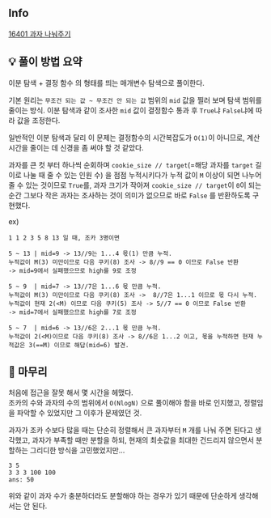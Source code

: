 ## Info
[16401 과자 나눠주기](https://www.acmicpc.net/problem/16401)

## 💡 풀이 방법 요약
이분 탐색 + 결정 함수 의 형태를 띄는 매개변수 탐색으로 풀이한다.  

기본 원리는 `무조건 되는 값 ~ 무조건 안 되는 값` 범위의 `mid` 값을 찔러 보며 탐색 범위를 줄이는 방식. 이분 탐색과 같이 조사한 `mid` 값이 결정함수 통과 후 `True`냐 `False`냐에 따라 값을 조정한다.

일반적인 이분 탐색과 달리 이 문제는 결정함수의 시간복잡도가 `O(1)`이 아니므로, 계산 시간을 줄이는 데 신경을 좀 써야 할 것 같았다.
  
과자를 큰 컷 부터 하나씩 순회하며 `cookie_size // target`(=해당 과자를 `target` 길이로 나눌 때 줄 수 있는 인원 수) 을 점점 누적시키다가 누적 값이 `M` 이상이 되면 나누어 줄 수 있는 것이므로 `True`를, 과자 크기가 작아져 `cookie_size // target`이 `0`이 되는 순간 그보다 작은 과자는 조사하는 것이 의미가 없으므로 바로 `False` 를 반환하도록 구현했다.

ex)
```
1 1 2 3 5 8 13 일 때, 조카 3명이면 

5 ~ 13 | mid=9 -> 13//9는 1...4 몫(1) 만큼 누적.
누적값이 M(3) 미만이므로 다음 쿠키(8) 조사 -> 8//9 == 0 이므로 False 반환
-> mid=9에서 실패했으므로 high를 9로 조정

5 ~ 9  | mid=7 -> 13//7은 1...6 몫 만큼 누적.
누적값이 M(3) 미만이므로 다음 쿠키(8) 조사 ->  8//7은 1...1 이므로 몫 다시 누적.
누적값이 현재 2(<M) 이므로 다음 쿠키(5) 조사 -> 5//7 == 0 이므로 False 반환
-> mid=7에서 실패했으므로 high를 7로 조정

5 ~ 7  | mid=6 -> 13//6은 2...1 몫 만큼 누적.
누적값이 2(<M)이므로 다음 쿠키(8) 조사 -> 8//6은 1...2 이고, 몫을 누적하면 현재 누적값은 3(==M) 이므로 해답(mid=6) 발견. 
```

## 🙂 마무리
처음에 접근을 잘못 해서 몇 시간을 헤맸다.  
조카의 수와 과자의 수의 범위에서 `O(NlogN)` 으로 풀이해야 함을 바로 인지했고, 정렬임을 파악할 수 있었지만 그 이후가 문제였던 것.  
  
과자가 조카 수보다 많을 때는 단순히 정렬해서 큰 과자부터 `M` 개를 나눠 주면 된다고 생각했고, 과자가 부족할 때만 분할을 하되, 현재의 최솟값을 최대한 건드리지 않으면서 분할하는 그리디한 방식을 고민했었지만...
```text
3 5
3 3 3 100 100
ans: 50
```
위와 같이 과자 수가 충분하더라도 분할해야 하는 경우가 있기 때문에 단순하게 생각해서는 안 된다.
